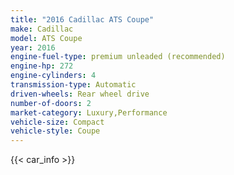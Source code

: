 ```yaml
---
title: "2016 Cadillac ATS Coupe"
make: Cadillac
model: ATS Coupe
year: 2016
engine-fuel-type: premium unleaded (recommended)
engine-hp: 272
engine-cylinders: 4
transmission-type: Automatic
driven-wheels: Rear wheel drive
number-of-doors: 2
market-category: Luxury,Performance
vehicle-size: Compact
vehicle-style: Coupe
---
```


{{< car_info >}}
